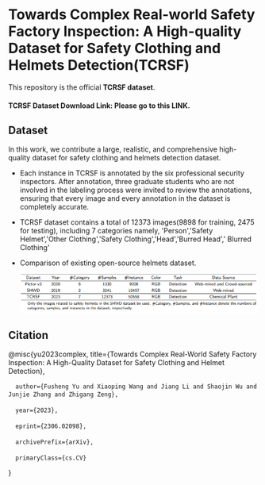 # Towards Complex Real-world Safety Factory Inspection: A High-quality Dataset for Safety Clothing and Helmets Detection(TCRSF)
This repository is the official **TCRSF dataset**.

#### TCRSF Dataset Download Link: Please go to this **LINK**.

## Dataset

In this work, we contribute a large, realistic, and comprehensive high-quality dataset for safety clothing and helmets detection dataset.

- Each instance in TCRSF is annotated by the six professional security inspectors. After annotation, three graduate students who are not involved in the labeling process were invited to review the annotations, ensuring that every image and every annotation in the dataset is completely accurate.

- TCRSF dataset contains a total of 12373  images(9898 for training, 2475 for testing), including 7 categories  namely, 'Person','Safety Helmet','Other Clothing','Safety Clothing','Head','Burred Head',' Blurred Clothing'

- Comparison of existing open-source helmets dataset.

  ![image-20231226224613133](./resources/comparison.png)

## Citation

@misc{yu2023complex,
      title={Towards Complex Real-World Safety Factory Inspection: A High-Quality Dataset for Safety Clothing and Helmet Detection}, 

      author={Fusheng Yu and Xiaoping Wang and Jiang Li and Shaojin Wu and Junjie Zhang and Zhigang Zeng},

      year={2023},

      eprint={2306.02098},

      archivePrefix={arXiv},
      
      primaryClass={cs.CV}
}

​		